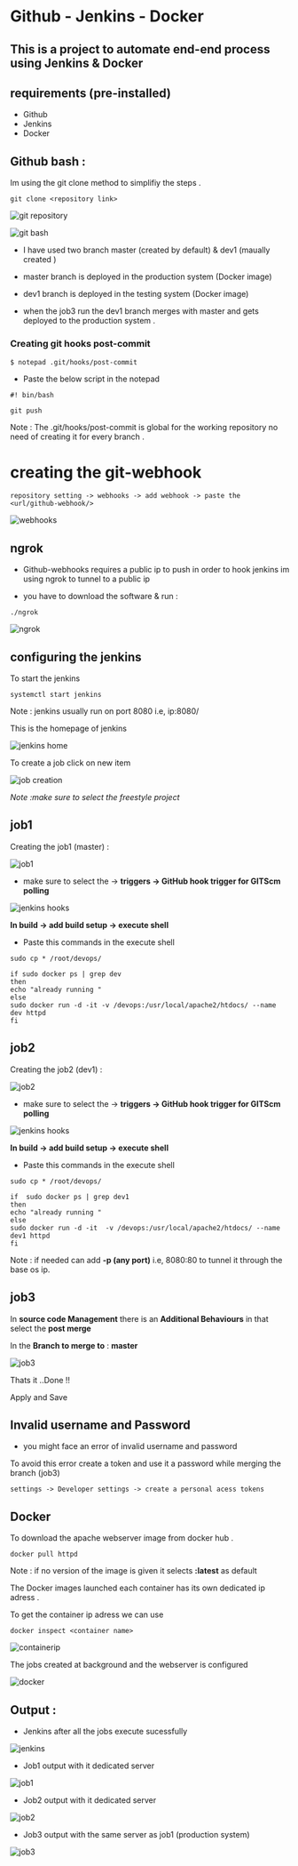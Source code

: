 
# Github - Jenkins - Docker 

## This is a project to automate end-end process using Jenkins & Docker

## requirements (pre-installed)

 * Github
 * Jenkins
 * Docker 
 
## Github bash :
 
 Im using the git clone method to simplifiy the steps .
 
 ```
 git clone <repository link>
 ```
 
 ![git repository](./images/08.jpg)
 
 ![git bash](./images/1.png)
 
 * I have used two branch master (created by default) & dev1 (maually created )
 
 * master branch is deployed in the production system (Docker image)
 
 * dev1 branch is deployed in the testing system (Docker image)
 
 * when the job3 run the dev1 branch merges with master and gets deployed to the production system .
 
### Creating git hooks post-commit 
 
 ```
$ notepad .git/hooks/post-commit
``` 
* Paste the below script in the notepad
```
#! bin/bash

git push
```
 Note : The .git/hooks/post-commit is global for the working repository no need of creating it for every branch . 
 
# creating the git-webhook
 
 ```
 repository setting -> webhooks -> add webhook -> paste the <url/github-webhook/>
 ```
![webhooks](./images/07.png)

## ngrok

* Github-webhooks requires a public ip to push in order to hook jenkins im using ngrok to tunnel to a public ip  

* you have to download the software & run :

```
./ngrok
```

![ngrok](./images/17.png)

## configuring the jenkins

 To start the jenkins 
 
 ```
 systemctl start jenkins
 ```
 
 Note : jenkins usually run on port 8080 i.e, ip:8080/
 
 This is the homepage of jenkins
 
 ![jenkins home](./images/02.png)
 
 To create a job click on new item 
 
 ![job creation](./images/03.jpg)
 
 *Note :make sure to select the freestyle project*
 
 ## job1
 
 Creating the job1 (master) :
 
  ![job1](./images/05.jpg)
  
  * make sure to select the -> **triggers -> GitHub hook trigger for GITScm polling**
  
  ![jenkins hooks](./images/04.jpg)
  
  **In build -> add build setup -> execute shell**
  
  * Paste this commands in the execute shell
  
  ```
sudo cp * /root/devops/

if sudo docker ps | grep dev
then
echo "already running "
else 
sudo docker run -d -it -v /devops:/usr/local/apache2/htdocs/ --name dev httpd
fi
``` 

 ## job2
 
 Creating the job2 (dev1) :
 
 ![job2](./images/06.jpg)
 
 * make sure to select the -> **triggers -> GitHub hook trigger for GITScm polling**
 
 ![jenkins hooks](./images/04.jpg)
 
 **In build -> add build setup -> execute shell**
 
 * Paste this commands in the execute shell
 
 ```
sudo cp * /root/devops/

if  sudo docker ps | grep dev1
then
echo "already running "
else 
sudo docker run -d -it  -v /devops:/usr/local/apache2/htdocs/ --name dev1 httpd
fi
``` 
Note : if needed can add **-p (any port)** i.e, 8080:80 to tunnel it through the base os ip.

## job3
 
 In **source code Management** there is an **Additional Behaviours** in that select the **post merge** 
 
 In the **Branch to merge to** : **master**
 
 ![job3](./images/16.jpg)
 
 Thats it ..Done !!
 
 Apply and Save 
 
## Invalid username and Password 
 
 * you might face an error of invalid username and password 
 
 To avoid this error create a token and use it a password while merging the branch (job3)
 
 ```
 settings -> Developer settings -> create a personal acess tokens 
 ```

## Docker
 
 To download the apache webserver image from docker hub .
 ```
 docker pull httpd
 ```
 Note : if no version of the image is given it selects **:latest** as default  

 The Docker images launched each container has its own dedicated ip adress . 
 
 To get the container ip adress we can use 
 
 ```
 docker inspect <container name>
 ```
 
 ![containerip](./images/14.jpg)
 
 
 The jobs created at background and the webserver is configured 
 
 ![docker](./images/10.jpg)
 
 ## Output :
 
 * Jenkins after all the jobs execute sucessfully 
 
 ![jenkins](./images/15.jpg)
 
 * Job1 output with it dedicated server 
 
 ![job1](./images/11.jpg)
 
 * Job2 output with it dedicated server 
 
 ![job2](./images/12.jpg)
 
 * Job3 output with the same server as job1 (production system)
 
 ![job3](./images/13.jpg)
 


